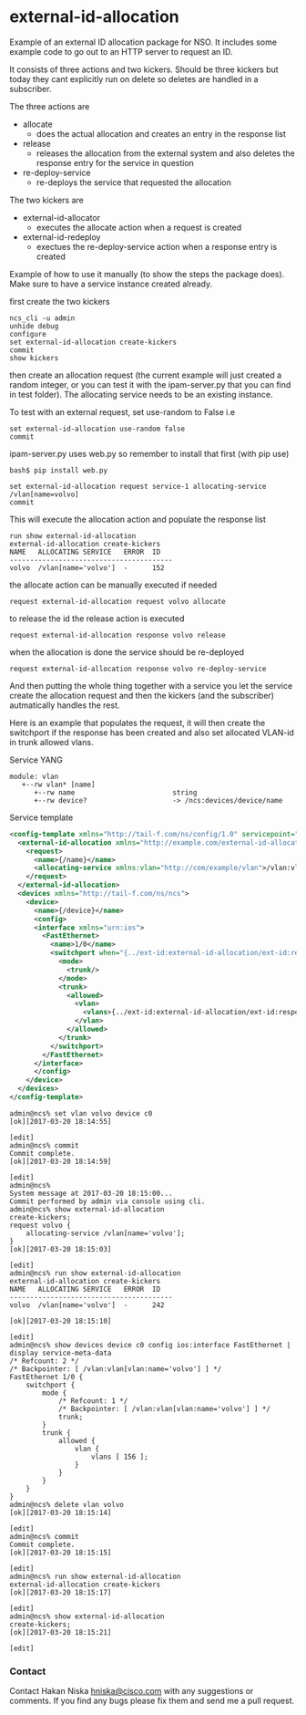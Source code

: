 # external-id-allocation
Example of an external ID allocation package for NSO. It includes some example code to go out to an HTTP server to request an ID.

It consists of three actions and two kickers. Should be three kickers but today they cant explicitly run on delete so deletes are handled in a subscriber.

The three actions are

 * allocate
    * does the actual allocation and creates an entry in the response list
 * release
    * releases the allocation from the external system and also deletes the response entry for the service in question
 * re-deploy-service
    * re-deploys the service that requested the allocation

The two kickers are

 * external-id-allocator
    * executes the allocate action when a request is created
 * external-id-redeploy
    * exectues the re-deploy-service action when a response entry is created

Example of how to use it manually (to show the steps the package does). Make sure to have a service instance created already.

first create the two kickers
```
ncs_cli -u admin
unhide debug
configure
set external-id-allocation create-kickers
commit
show kickers
```

then create an allocation request (the current example will just created a random integer, or you can test it with the ipam-server.py that you can find in test folder). The allocating service needs to be an existing instance.

To test with an external request, set use-random to False i.e

```
set external-id-allocation use-random false
commit
```

ipam-server.py uses web.py so remember to install that first (with pip use)

```
bash$ pip install web.py
```

```
set external-id-allocation request service-1 allocating-service /vlan[name=volvo]
commit
```

This will execute the allocation action and populate the response list

```
run show external-id-allocation
external-id-allocation create-kickers
NAME   ALLOCATING SERVICE   ERROR  ID
----------------------------------------
volvo  /vlan[name='volvo']  -      152

```

the allocate action can be manually executed if needed

```
request external-id-allocation request volvo allocate
```

to release the id the release action is executed
```
request external-id-allocation response volvo release
```
when the allocation is done the service should be re-deployed
```
request external-id-allocation response volvo re-deploy-service
```

And then putting the whole thing together with a service you let the service create the allocation request and then the kickers (and the subscriber) autmatically handles the rest.

Here is an example that populates the request, it will then create the switchport if the response has been created and also set allocated VLAN-id in trunk allowed vlans.

Service YANG

```
module: vlan
   +--rw vlan* [name]
      +--rw name                        string
      +--rw device?                     -> /ncs:devices/device/name
```

Service template

```XML
<config-template xmlns="http://tail-f.com/ns/config/1.0" servicepoint="vlan">
  <external-id-allocation xmlns="http://example.com/external-id-allocation">
    <request>
      <name>{/name}</name>
      <allocating-service xmlns:vlan="http://com/example/vlan">/vlan:vlan[vlan:name='{/name}']</allocating-service>
    </request>
  </external-id-allocation>
  <devices xmlns="http://tail-f.com/ns/ncs">
    <device>
      <name>{/device}</name>
      <config>
      <interface xmlns="urn:ios">
        <FastEthernet>
          <name>1/0</name>
          <switchport when="{../ext-id:external-id-allocation/ext-id:response[ext-id:name=/name]/ext-id:id}">
            <mode>
              <trunk/>
            </mode>
            <trunk>
              <allowed>
                <vlan>
                  <vlans>{../ext-id:external-id-allocation/ext-id:response[ext-id:name=/name]/ext-id:id}</vlans>
                </vlan>
              </allowed>
            </trunk>
          </switchport>
        </FastEthernet>
      </interface>
      </config>
    </device>
  </devices>
</config-template>
```

```
admin@ncs% set vlan volvo device c0
[ok][2017-03-20 18:14:55]

[edit]
admin@ncs% commit
Commit complete.
[ok][2017-03-20 18:14:59]

[edit]
admin@ncs%
System message at 2017-03-20 18:15:00...
Commit performed by admin via console using cli.
admin@ncs% show external-id-allocation
create-kickers;
request volvo {
    allocating-service /vlan[name='volvo'];
}
[ok][2017-03-20 18:15:03]

[edit]
admin@ncs% run show external-id-allocation
external-id-allocation create-kickers
NAME   ALLOCATING SERVICE   ERROR  ID
----------------------------------------
volvo  /vlan[name='volvo']  -      242

[ok][2017-03-20 18:15:10]

[edit]
admin@ncs% show devices device c0 config ios:interface FastEthernet | display service-meta-data
/* Refcount: 2 */
/* Backpointer: [ /vlan:vlan[vlan:name='volvo'] ] */
FastEthernet 1/0 {
    switchport {
        mode {
            /* Refcount: 1 */
            /* Backpointer: [ /vlan:vlan[vlan:name='volvo'] ] */
            trunk;
        }
        trunk {
            allowed {
                vlan {
                    vlans [ 156 ];
                }
            }
        }
    }
}
admin@ncs% delete vlan volvo
[ok][2017-03-20 18:15:14]

[edit]
admin@ncs% commit
Commit complete.
[ok][2017-03-20 18:15:15]

[edit]
admin@ncs% run show external-id-allocation
external-id-allocation create-kickers
[ok][2017-03-20 18:15:17]

[edit]
admin@ncs% show external-id-allocation
create-kickers;
[ok][2017-03-20 18:15:21]

[edit]
```

### Contact

Contact Hakan Niska <hniska@cisco.com> with any suggestions or comments. If you find any bugs please fix them and send me a pull request.
